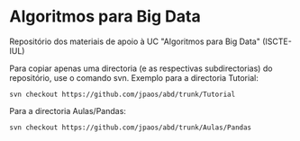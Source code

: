 # Algoritmos para Big Data
Repositório dos materiais de apoio à UC "Algoritmos para Big Data" (ISCTE-IUL)

Para copiar apenas uma directoria (e as respectivas subdirectorias) do repositório, use o comando svn. 
Exemplo para a directoria Tutorial: 

    svn checkout https://github.com/jpaos/abd/trunk/Tutorial

Para a directoria Aulas/Pandas:

    svn checkout https://github.com/jpaos/abd/trunk/Aulas/Pandas
